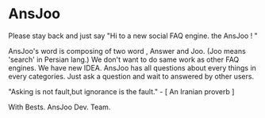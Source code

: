 # AnsJoo
Please stay back and just say "Hi to a new social FAQ engine. the AnsJoo ! "

AnsJoo's word is composing of two word , Answer and Joo. (Joo means 'search' in Persian lang.) We don't want to do same work as other FAQ engines. We have new IDEA. AnsJoo has all questions about every things in every categories. Just ask a question and wait to answered by other users.

"Asking is not fault,but ignorance is the fault." - [ An Iranian proverb ]

With Bests. AnsJoo Dev. Team.
